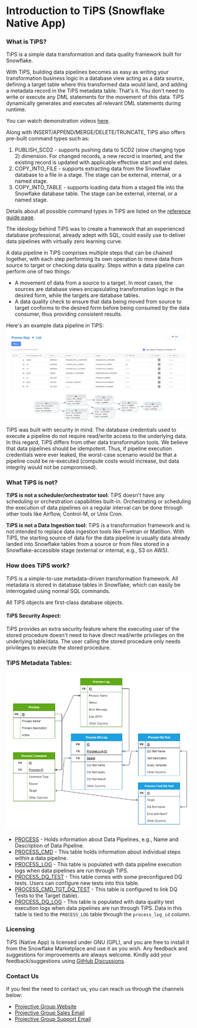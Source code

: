 # Introduction to TiPS (Snowflake Native App)

### What is TiPS?
TiPS is a simple data transformation and data quality framework built for Snowflake.

With TiPS, building data pipelines becomes as easy as writing your transformation business logic in a database view acting as a data source, defining a target table where this transformed data would land, and adding a metadata record in the TiPS metadata table. That's it. You don't need to write or execute any DML statements for the movement of this data. TiPS dynamically generates and executes all relevant DML statements during runtime.

You can watch demonstration videos [here](demo_video_tips_v1.md).

Along with INSERT/APPEND/MERGE/DELETE/TRUNCATE, TiPS also offers pre-built command types such as:

1. PUBLISH_SCD2 - supports pushing data to SCD2 (slow changing type 2) dimension. For changed records, a new record is inserted, and the existing record is updated with applicable effective start and end dates.
2. COPY_INTO_FILE - supports extracting data from the Snowflake database to a file in a stage. The stage can be external, internal, or a named stage.
3. COPY_INTO_TABLE - supports loading data from a staged file into the Snowflake database table. The stage can be external, internal, or a named stage.

Details about all possible command types in TiPS are listed on the [reference guide page](reference.md#command-types).

The ideology behind TiPS was to create a framework that an experienced database professional, already adept with SQL, could easily use to deliver data pipelines with virtually zero learning curve.

A data pipeline in TiPS comprises multiple steps that can be chained together, with each step performing its own operation to move data from source to target or checking data quality. Steps within a data pipeline can perform one of two things:

* A movement of data from a source to a target. In most cases, the sources are database views encapsulating transformation logic in the desired form, while the targets are database tables.
* A data quality check to ensure that data being moved from source to target conforms to the desired form before being consumed by the data consumer, thus providing consistent results.

Here's an example data pipeline in TiPS:
![Process Cmd Table Example](images/process_cmd.png)

TiPS was built with security in mind. The database credentials used to execute a pipeline do not require read/write access to the underlying data. In this regard, TiPS differs from other data transformation tools. We believe that data pipelines should be idempotent. Thus, if pipeline execution credentials were ever leaked, the worst-case scenario would be that a pipeline could be re-executed (compute costs would increase, but data integrity would not be compromised).

### What TiPS is not?
**TiPS is not a scheduler/orchestrator tool:**
TiPS doesn't have any scheduling or orchestration capabilities built-in. Orchestrating or scheduling the execution of data pipelines on a regular interval can be done through other tools like Airflow, Control-M, or Unix Cron.

**TiPS is not a Data Ingestion tool:**
TiPS is a transformation framework and is not intended to replace data ingestion tools like Fivetran or Matillion. With TiPS, the starting source of data for the data pipeline is usually data already landed into Snowflake tables from a source or from files stored in a Snowflake-accessible stage (external or internal, e.g., S3 on AWS).

### How does TiPS work?
TiPS is a simple-to-use metadata-driven transformation framework. All metadata is stored in database tables in Snowflake, which can easily be interrogated using normal SQL commands.

All TiPS objects are first-class database objects.

#### TiPS Security Aspect:
TiPS provides an extra security feature where the executing user of the stored procedure doesn't need to have direct read/write privileges on the underlying table/data. The user calling the stored procedure only needs privileges to execute the stored procedure.

### TiPS Metadata Tables:
![TiPS ERD](images/tips_erd.png)

* [PROCESS](reference.md#process) - Holds information about Data Pipelines, e.g., Name and Description of Data Pipeline.
* [PROCESS_CMD](reference.md#process_cmd) - This table holds information about individual steps within a data pipeline.
* [PROCESS_LOG](reference.md#process_log) - This table is populated with data pipeline execution logs when data pipelines are run through TiPS.
* [PROCESS_DQ_TEST](reference.md#process_dq_log) - This table comes with some preconfigured DQ tests. Users can configure new tests into this table.
* [PROCESS_CMD_TGT_DQ_TEST](reference.md#process_cmd_tgt_dq_test) - This table is configured to link DQ Tests to the Target (table).
* [PROCESS_DQ_LOG](reference.md#process_dq_log) - This table is populated with data quality test execution logs when data pipelines are run through TiPS. Data in this table is tied to the `PROCESS_LOG` table through the `process_log_id` column.

### Licensing
TiPS (Native App) is licensed under GNU (GPL), and you are free to install it from the Snowflake Marketplace and use it as you wish.
Any feedback and suggestions for improvements are always welcome. Kindly add your feedback/suggestions using [GitHub Discussions](https://github.com/orgs/ProjectiveGroupUK/discussions).

### Contact Us
If you feel the need to contact us, you can reach us through the channels below:

* [Projective Group Website](https://www.projectivegroup.com/)
* [Projective Group Sales Email](mailto://steve.jenkings@projectivegroup.com)
* [Projective Group Support Email](mailto://nitin.garg@projectivegroup.com)